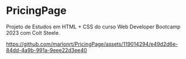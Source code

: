 # PricingPage
Projeto de Estudos em HTML + CSS do curso Web Developer Bootcamp 2023 com Colt Steele.

https://github.com/marlonrt/PricingPage/assets/119014294/e49d2d6e-84dd-4a9b-991a-9eee22d3ee40

